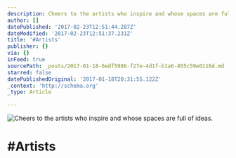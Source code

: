 ```yaml
---
description: Cheers to the artists who inspire and whose spaces are full of ideas.
author: []
datePublished: '2017-02-23T12:51:44.287Z'
dateModified: '2017-02-23T12:51:37.231Z'
title: '#Artists'
publisher: {}
via: {}
inFeed: true
sourcePath: _posts/2017-01-18-6edf5986-f27e-4d1f-b1a6-455c59e0116d.md
starred: false
datePublishedOriginal: '2017-01-18T20:31:55.122Z'
_context: 'http://schema.org'
_type: Article

---
```

![Cheers to the artists who inspire and whose spaces are full of ideas.](https://the-grid-user-content.s3-us-west-2.amazonaws.com/259f5f2b-dc21-4179-8fc3-b16e84629316.jpg)

# \#Artists